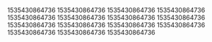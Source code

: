 1535430864736
1535430864736
1535430864736
1535430864736
1535430864736
1535430864736
1535430864736
1535430864736
1535430864736
1535430864736
1535430864736
1535430864736
1535430864736
1535430864736
1535430864736